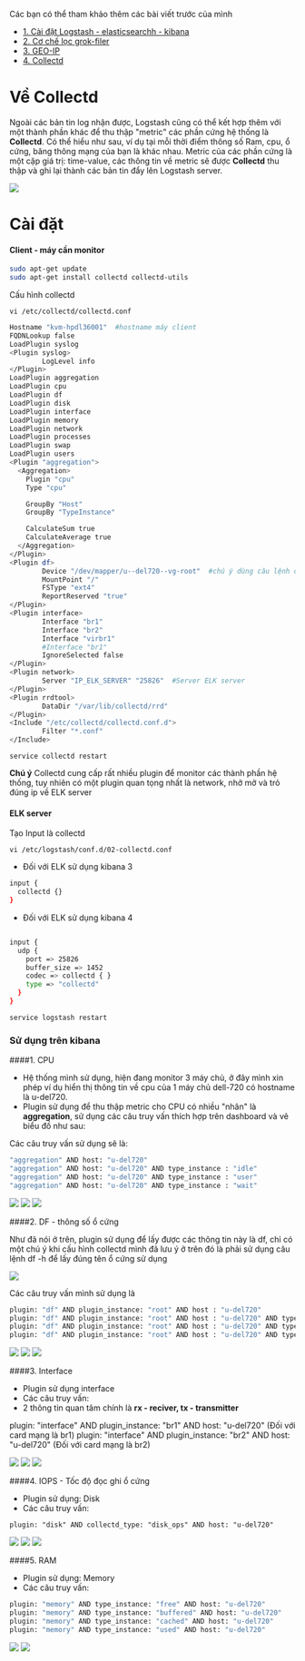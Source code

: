 Các bạn có thể tham khảo thêm các bài viết trước của mình 

- [1. Cài đặt Logstash - elasticsearchh - kibana](https://github.com/huytm/ELK---STACK/blob/master/Cai%20dat%20Logstash%20-%20elasticsear%20-%20kibana.md)
- [2. Cơ chế lọc grok-filer](https://github.com/huytm/ELK---STACK/blob/master/Grok-filter.md)
- [3. GEO-IP](https://github.com/huytm/ELK---STACK/blob/master/GEO-IP.md)
- [4. Collectd](https://github.com/huytm/ELK---STACK/blob/master/Collectd.md)

# Về Collectd

Ngoài các bản tin log nhận được, Logstash cũng có thể kết hợp thêm với một thành phần khác để thu thập "metric" các phần cứng hệ thống là **Collectd**. Có thể hiểu như sau, ví dụ tại mỗi thời điểm thông số Ram, cpu, ổ cứng, băng thông mạng của bạn là khác nhau. Metric của các phần cứng là một cặp giá trị: time-value, các thông tin về metric sẽ được **Collectd** thu thập và ghi lại thành các bản tin đẩy lên Logstash server.

<img src="https://dl.dropboxusercontent.com/u/6762565/wp/elkoverview.jpg">


# Cài đặt 

#### Client - máy cần monitor

```sh
sudo apt-get update
sudo apt-get install collectd collectd-utils
```

Cấu hình collectd

`vi /etc/collectd/collectd.conf`

```sh
Hostname "kvm-hpdl36001"  #hostname máy client
FQDNLookup false
LoadPlugin syslog
<Plugin syslog>
        LogLevel info
</Plugin>
LoadPlugin aggregation
LoadPlugin cpu
LoadPlugin df
LoadPlugin disk
LoadPlugin interface
LoadPlugin memory
LoadPlugin network
LoadPlugin processes
LoadPlugin swap
LoadPlugin users
<Plugin "aggregation">   
  <Aggregation>
    Plugin "cpu"
    Type "cpu"

    GroupBy "Host"
    GroupBy "TypeInstance"

    CalculateSum true
    CalculateAverage true
  </Aggregation>
</Plugin>
<Plugin df>
        Device "/dev/mapper/u--del720--vg-root"  #chú ý dùng câu lệnh df -h
        MountPoint "/"
        FSType "ext4"
        ReportReserved "true"
</Plugin>
<Plugin interface>
        Interface "br1"
        Interface "br2"
        Interface "virbr1"
        #Interface "br1"
        IgnoreSelected false
</Plugin>
<Plugin network>
        Server "IP_ELK_SERVER" "25826"  #Server ELK server
</Plugin>
<Plugin rrdtool>
        DataDir "/var/lib/collectd/rrd"
</Plugin>
<Include "/etc/collectd/collectd.conf.d">
        Filter "*.conf"
</Include>
```

`service collectd restart`


**Chú ý** Collectd cung cấp rất nhiều plugin để monitor các thành phần hệ thống, tuy nhiên có một plugin quan tọng nhất là network, nhở mở và trỏ đúng ip về ELK server


#### ELK server

Tạo Input là collectd

`vi /etc/logstash/conf.d/02-collectd.conf`

- Đối với ELK sử dụng kibana 3

```sh
input {
  collectd {}
}
```

- Đối với ELK sử dụng kibana 4

```sh

input {
  udp {
    port => 25826         
    buffer_size => 1452   
    codec => collectd { } 
    type => "collectd"
  }
}

```

`service logstash restart`

### Sử dụng trên kibana

####1. CPU

- Hệ thống mình sử dụng, hiện đang monitor 3 máy chủ, ở đây mình xin phép ví dụ hiển thị thông tin về cpu của 1 máy chủ dell-720 có hostname là u-del720.
- Plugin sử dụng để thu thập metric cho CPU có nhiều "nhân" là **aggregation**, sử dụng các câu truy vấn thích hợp trên dashboard và vẽ biểu đồ như sau:

Các câu truy vấn sử dụng sẽ là:

```sh
"aggregation" AND host: "u-del720"
"aggregation" AND host: "u-del720" AND type_instance : "idle"
"aggregation" AND host: "u-del720" AND type_instance : "user"
"aggregation" AND host: "u-del720" AND type_instance : "wait"
```

<img src="http://i.imgur.com/3tBp691.png">

<img src="http://i.imgur.com/ptCgrbs.png">

<img src="http://i.imgur.com/sVpksJE.png">


####2. DF - thông số ổ cứng

Như đã nói ở trên, plugin sử dụng để lấy được các thông tin này là df, chỉ có một chú ý khi cấu hình collectd mình đã lưu ý ở trên đó là phải sử dụng câu lệnh df -h để lấy đúng tên ổ cứng sử dụng

<img src="http://i.imgur.com/6WsZVLJ.png">

Các câu truy vấn mình sử dụng là 

```sh
plugin: "df" AND plugin_instance: "root" AND host : "u-del720"
plugin: "df" AND plugin_instance: "root" AND host : "u-del720" AND type_instance: "free"
plugin: "df" AND plugin_instance: "root" AND host : "u-del720" AND type_instance: "used"
plugin: "df" AND plugin_instance: "root" AND host : "u-del720" AND type_instance: "reserved"
```

<img src="http://i.imgur.com/2LgRxbv.png">

<img src="http://i.imgur.com/l10y1oM.png">

<img src="http://i.imgur.com/ag9l6jp.png">


####3. Interface

- Plugin sử dụng interface
- Các câu truy vấn:
- 2 thông tin quan tâm chính là **rx - reciver, tx - transmitter**

plugin: "interface" AND plugin_instance: "br1" AND host: "u-del720"   (Đối với card mạng là br1)
plugin: "interface" AND plugin_instance: "br2" AND host: "u-del720"	  (Đối với card mạng là br2)


<img src="http://i.imgur.com/wgjvfSn.png">

<img src="http://i.imgur.com/4FHmhsy.png">

<img src="http://i.imgur.com/XcEehUd.png">

####4. IOPS - Tốc độ đọc ghi ổ cứng

- Plugin sử dụng: Disk
- Các câu truy vấn:

`plugin: "disk" AND collectd_type: "disk_ops" AND host: "u-del720"`

<img src="http://i.imgur.com/EgRFFh5.png">

<img src="http://i.imgur.com/zN6xmVF.png">

<img src="http://i.imgur.com/EgRFFh5.png">


####5. RAM

- Plugin sử dụng: Memory
- Các câu truy vấn:


```sh
plugin: "memory" AND type_instance: "free" AND host: "u-del720"
plugin: "memory" AND type_instance: "buffered" AND host: "u-del720"
plugin: "memory" AND type_instance: "cached" AND host: "u-del720"
plugin: "memory" AND type_instance: "used" AND host: "u-del720"
```

<img src="http://i.imgur.com/kF6IBzD.png">

<img src="http://i.imgur.com/ajMWTJQ.png">


